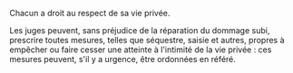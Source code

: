   
 Chacun a droit au respect de sa vie privée.  

  
 Les juges peuvent, sans préjudice de la réparation du dommage subi, prescrire toutes mesures, telles que séquestre, saisie et autres, propres à empêcher ou faire cesser une atteinte à l'intimité de la vie privée : ces mesures peuvent, s'il y a urgence, être ordonnées en référé.  

